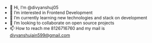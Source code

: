 - 👋 Hi, I’m @divyanshuj05
- 👀 I’m interested in Frontend Development
- 🌱 I’m currently learning new technologies and stack on development
- 💞️ I’m looking to collaborate on open source projects
- 📫 How to reach me 8126716760 and my mail is divyanshujain599@gmail.com

<!---
divyanshuj05/divyanshuj05 is a ✨ special ✨ repository because its `README.md` (this file) appears on your GitHub profile.
You can click the Preview link to take a look at your changes.
--->
